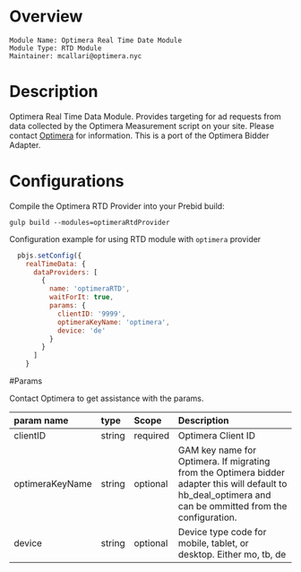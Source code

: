 # Overview
```
Module Name: Optimera Real Time Date Module
Module Type: RTD Module
Maintainer: mcallari@optimera.nyc
```

# Description

Optimera Real Time Data Module. Provides targeting for ad requests from data collected by the Optimera Measurement script on your site. Please contact [Optimera](http://optimera.nyc/) for information. This is a port of the Optimera Bidder Adapter.

# Configurations

Compile the Optimera RTD Provider into your Prebid build:

`gulp build --modules=optimeraRtdProvider`

Configuration example for using RTD module with `optimera` provider
```javascript
  pbjs.setConfig({
    realTimeData: {
      dataProviders: [
        {
          name: 'optimeraRTD',
          waitForIt: true,
          params: {
            clientID: '9999',
            optimeraKeyName: 'optimera',
            device: 'de'
          }
        }
      ]
    }
```  

#Params

Contact Optimera to get assistance with the params.

|  param name | type  |Scope | Description |
| :------------ | :------------ | :------- | :------- |
| clientID  | string  | required | Optimera Client ID |
| optimeraKeyName  | string  | optional |  GAM key name for Optimera. If migrating from the Optimera bidder adapter this will default to hb_deal_optimera and can be ommitted from the configuration. |
| device  | string  | optional | Device type code for mobile, tablet, or desktop. Either mo, tb, de |
